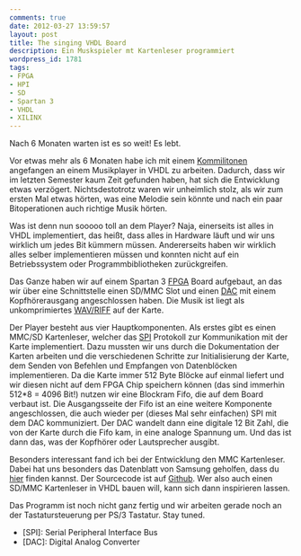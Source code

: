 ```yaml
---
comments: true
date: 2012-03-27 13:59:57
layout: post
title: The singing VHDL Board
description: Ein Muskspieler mt Kartenleser programmiert
wordpress_id: 1781
tags:
- FPGA
- HPI
- SD
- Spartan 3
- VHDL
- XILINX
---
```


Nach 6 Monaten warten ist es so weit! Es lebt.

Vor etwas mehr als 6 Monaten habe ich mit einem [Kommilitonen](http://blog.kaifabian.de/) angefangen an einem Musikplayer in VHDL zu arbeiten. Dadurch, dass wir im letzten Semester kaum Zeit gefunden haben, hat sich die Entwicklung etwas verzögert. Nichtsdestotrotz waren wir unheimlich stolz, als wir zum ersten Mal etwas hörten, was eine Melodie sein könnte und nach ein paar Bitoperationen auch richtige Musik hörten.

Was ist denn nun sooooo toll an dem Player? Naja, einerseits ist alles in VHDL implementiert, das heißt, dass alles in Hardware läuft und wir uns wirklich um jedes Bit kümmern müssen. Andererseits haben wir wirklich alles selber implementieren müssen und konnten nicht auf ein Betriebssystem oder Programmbibliotheken zurückgreifen.

Das Ganze haben wir auf einem Spartan 3 [FPGA](http://en.wikipedia.org/wiki/Fpga) Board aufgebaut, an das wir über eine Schnittstelle einen SD/MMC Slot und einen [DAC](http://en.wikipedia.org/wiki/Digital-to-analog_converter) mit einem Kopfhörerausgang angeschlossen haben. Die Musik ist liegt als unkomprimiertes [WAV/RIFF](http://en.wikipedia.org/wiki/Wav) auf der Karte.


Der Player besteht aus vier Hauptkomponenten. Als erstes gibt es einen MMC/SD Kartenleser, welcher das [SPI](http://en.wikipedia.org/wiki/Serial_Peripheral_Interface_Bus) Protokoll zur Kommunikation mit der Karte implementiert. Dazu mussten wir uns durch die Dokumentation der Karten arbeiten und die verschiedenen Schritte zur Initialisierung der Karte, dem Senden von Befehlen und Empfangen von Datenblöcken implementieren. Da die Karte immer 512 Byte Blöcke auf einmal liefert und wir diesen nicht auf dem FPGA Chip speichern können (das sind immerhin 512*8 = 4096 Bit!) nutzen wir eine Blockram Fifo, die auf dem Board verbaut ist. Die Ausgangsseite der Fifo ist an eine weitere Komponente angeschlossen, die auch wieder per (dieses Mal sehr einfachen) SPI mit dem DAC kommuniziert. Der DAC wandelt dann eine digitale 12 Bit Zahl, die von der Karte durch die Fifo kam, in eine analoge Spannung um. Und das ist dann das, was der Kopfhörer oder Lautsprecher ausgibt.

Besonders interessant fand ich bei der Entwicklung den MMC Kartenleser. Dabei hat uns besonders das Datenblatt von Samsung geholfen, dass du [hier](http://html.alldatasheet.com/html-pdf/141187/SAMSUNG/MC2GH512NMCA-2SA00/616/2/MC2GH512NMCA-2SA00.html) finden kannst. Der Sourcecode ist auf [Github](https://github.com/domoritz/S76D). Wer also auch einen SD/MMC Kartenleser in VHDL bauen will, kann sich dann inspirieren lassen.

Das Programm ist noch nicht ganz fertig und wir arbeiten gerade noch an der Tastatursteuerung per PS/3 Tastatur. Stay tuned.

* [SPI]: Serial Peripheral Interface Bus
* [DAC]: Digital Analog Converter
